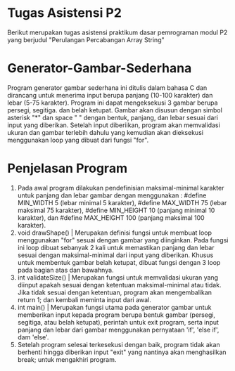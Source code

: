 # Tugas Asistensi P2
Berikut merupakan tugas asistensi praktikum dasar pemrograman modul P2 yang berjudul "Perulangan Percabangan Array String"

# Generator-Gambar-Sederhana
Program generator gambar sederhana ini ditulis dalam bahasa C dan dirancang untuk menerima input berupa panjang (10-100 karakter) dan lebar (5-75 karakter). Program ini dapat mengeksekusi 3 gambar berupa persegi, segitiga. dan belah ketupat. Gambar akan disusun dengan simbol asterisk "*" dan space " " dengan bentuk, panjang, dan lebar sesuai dari input yang diberikan. Setelah input diberiikan, program akan memvalidasi ukuran dan gambar terlebih dahulu yang kemudian akan dieksekusi menggunakan loop yang dibuat dari fungsi "for".

# Penjelasan Program 
1. Pada awal program dilakukan pendefinisian maksimal-minimal karakter untuk panjang dan lebar gambar dengan menggunakan :
   #define MIN_WIDTH 5     (lebar minimal 5 karakter),
   #define MAX_WIDTH 75    (lebar maksimal 75 karakter),
   #define MIN_HEIGHT 10   (panjang minimal 10 karakter), dan
   #define MAX_HEIGHT 100  (panjang maksimal 100 karakter).
2. void drawShape() | Merupakan definisi fungsi untuk membuat loop menggunakan "for" sesuai dengan gambar yang diinginkan. Pada fungsi ini loop dibuat sebanyak 2 kali untuk memastikan panjang dan lebar sesuai dengan maksimal-minimal dari input yang diberikan. Khusus untuk membentuk gambar belah ketupat, dibuat fungsi dengan 3 loop pada bagian atas dan bawahnya.
3. int validateSize() | Merupakan fungsi untuk memvalidasi ukuran yang diinput apakah sesuai dengan ketentuan maksimal-minimal atau tidak.  Jika tidak sesuai dengan ketentuan, program akan mengembalikan return 1; dan kembali meminta input dari awal.
4. int main() | Merupakan fungsi utama pada generator gambar untuk memberikan input kepada program berupa bentuk gambar (persegi, segitiga, atau belah ketupat), perintah untuk exit program, serta input panjang dan lebar dari gambar menggunakan pernyataan 'if', 'else if', dam 'else'.
5. Setelah program selesai terkesekusi dengan baik, program tidak akan berhenti hingga diberikan input  "exit" yang nantinya akan menghasilkan break; untuk mengakhiri program.
